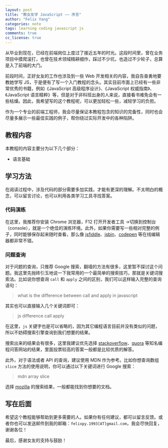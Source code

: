 ```yaml
---
layout: post
title: "教女友学 JavaScript —— 序言"
author: "Felix Yang"
categories: note
tags: learning coding javascript js
comments: true
cc_license: true
---
```


从毕业到现在，已经在前端岗位上度过了接近五年的时光。这段时间里，曾在业务项目中摸爬滚打，也曾在技术领域精耕细作，踩过不少坑，也造过不少轮子，总算是入了前端的大门。

前段时间，正好女友的工作也涉及到一些 Web 开发相关的内容，我自告奋勇地要教她学写 JS，于是便有了写一个入门教程的念头。其实目前市面上已经有一些非常优秀的书籍，例如《JavaScript 高级程序设计》、《JavaScript 权威指南》、《JavaScript 语言精粹》等，但是对于非科班出身的人来说，直接看书难免会有一些枯燥。因此，我希望写的这个教程呢，可以更加轻松一些，减轻学习的负担。

作为一个专业的前端工程师，我会尽量保证本教程包含的知识的完备性，同时也会尽量多展示一些最佳实践的例子，帮你绕过实际开发中的各种陷阱。

## 教程内容

本教程的内容主要分为以下几个部分：

- 语言基础

## 学习方法

在阅读过程中，涉及代码的部分需要多加实践，才能有更深的理解。不太明白的概念，可以留言讨论，也可以利用各类学习工具寻找答案。

### 代码演练

在这里，我推荐你安装 Chrome 浏览器，F12 打开开发者工具 ->切换到控制台（console），就是一个绝佳的演练环境。此外，如果你需要写一些相对完整的例子，同时能够保存起来随时查看，那么像 [jsfiddle](https://jsfiddle.net)、[jsbin](https://jsbin.com)、[codepen](https://codepen.io) 等在线编辑器都非常不错。

### 问题查询

对于问题的查询，只推荐 Google 搜索，翻墙的方法有很多，这里暂不探讨这个问题。我这里先抛砖引玉地说一下我常用的一个最简单的搜索技巧，那就是关键词搜索法。比如说你想查询 `call` 和 `apply` 之间的区别，我们可以这样输入完整的查询语句：

> what is the difference between call and apply in javascript

其实也可以直接输入几个关键词即可：

> js difference call apply

在这里，`js` 关键字也是可以省略的，因为其它编程语言目前并没有类似的问题，所以不妨碍搜索引擎查询到我们想要的结果。

搜索出来的结果会有很多，这里我建议优先选择 [stackoverflow](https://stackoverflow.com/)、[quora](https://www.quora.com) 等知名编程问答网站的结果，里面投票较高的答案一般都是比较优质的解答。

此外，对于语法或者 API 的查询，建议使用 MDN 作为参考。比如你想查询数组 `slice` 方法的使用说明，你可以通过以下关键词进行 Google 搜索：

> mdn array slice

选择 [mozilla](https://developer.mozilla.org) 的搜索结果，一般都能找到你想要的文档。

## 写在后面

希望这个教程能够帮助到更多需要的人。如果你有任何建议，都可以留言反馈。或者你也可以发送邮件到我的邮箱：`felixpy.1993[AT]gmail.com`，我会尽快回复，谢谢各位！

最后，感谢女友的支持与鼓励！